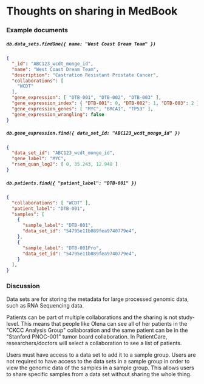 # Thoughts on sharing in MedBook

### Example documents

##### `db.data_sets.findOne({ name: "West Coast Dream Team" })`
```json
{
  "_id": "ABC123_wcdt_mongo_id",
  "name": "West Coast Dream Team",
  "description": "Castration Resistant Prostate Cancer",
  "collaborations": [
    "WCDT"
  ],
  "gene_expression": [ "DTB-001", "DTB-002", "DTB-003" ],
  "gene_expression_index": { "DTB-001": 0, "DTB-002": 1, "DTB-003": 2 },
  "gene_expression_genes": [ "MYC", "BRCA1", "TP53" ],
  "gene_expression_wrangling": false
}
```

##### `db.gene_expression.find({ data_set_id: "ABC123_wcdt_mongo_id" })`
```json
{
  "data_set_id": "ABC123_wcdt_mongo_id",
  "gene_label": "MYC",
  "rsem_quan_log2": [ 0, 35.243, 12.948 ]
}
```

##### `db.patients.find({ "patient_label": "DTB-001" })`
```json
{
  "collaborations": [ "WCDT" ],
  "patient_label": "DTB-001",
  "samples": [
    {
      "sample_label": "DTB-001",
      "data_set_id": "54795e11b089fea9740779e4",
    },
    {
      "sample_label": "DTB-001Pro",
      "data_set_id": "54795e11b089fea9740779e4",
    }
  ],
}
```

### Discussion

Data sets are for storing the metadata for large processed genomic data, such as RNA Sequencing data.

Patients can be part of multiple collaborations and the sharing is not study-level. This means that people like Olena can see all of her patients in the "CKCC Analysis Group" collaboration and the same patient can be in the "Stanford PNOC-001" tumor board collaboration. In PatientCare, researchers/doctors will select a collaboration to see a list of patients.

Users must have access to a data set to add it to a sample group. Users are not required to have access to the data sets in a sample group in order to view the genomic data of the samples in a sample group. This allows users to share specific samples from a data set without sharing the whole thing.
